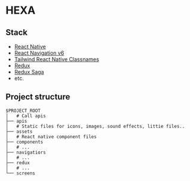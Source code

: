 # HEXA

## Stack

- [React Native](https://reactnative.dev/)
- [React Navigation v6](https://reactnavigation.org/)
- [Tailwind React Native Classnames](https://www.npmjs.com/package/twrnc)
- [Redux](https://redux.js.org/)
- [Redux Saga](https://redux-saga.js.org/)
- etc.

## Project structure

```
$PROJECT_ROOT
│   # Call apis
├── apis
│   # Static files for icons, images, sound effects, littie files..
├── assets
│   # React native component files
├── components
│   # ...
├── navigatiors
│   # ...
├── redux
│   # ...
└── screens
```
